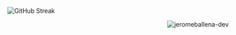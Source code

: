 ![GitHub Streak](https://streak-stats.demolab.com?user=jeromeballena-dev&theme=yellowdark&border_radius=7&card_width=778)
<p align="right"><img src="https://komarev.com/ghpvc/?username=jeromeballena-dev&label=Profile%20Views&color=0e75b6&style=flat" alt="jeromeballena-dev" /></p>






